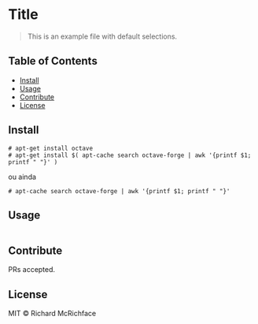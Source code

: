 # Title

> This is an example file with default selections.

## Table of Contents

- [Install](#install)
- [Usage](#usage)
- [Contribute](#contribute)
- [License](#license)

## Install

```
# apt-get install octave
# apt-get install $( apt-cache search octave-forge | awk '{printf $1; printf " "}' )
```
ou ainda
```
# apt-cache search octave-forge | awk '{printf $1; printf " "}'
```

## Usage

```
```

## Contribute

PRs accepted.

## License

MIT © Richard McRichface
